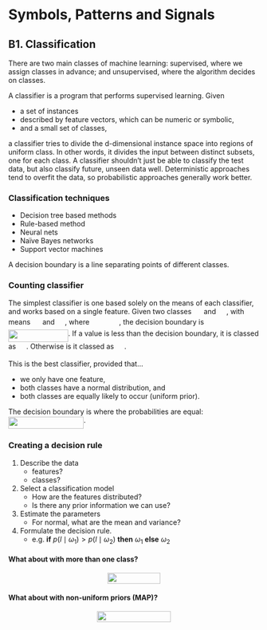 
# Symbols, Patterns and Signals

## B1. Classification

There are two main classes of machine learning: supervised, where we assign classes in advance; and unsupervised, where the algorithm decides on classes.

A classifier is a program that performs supervised learning. Given

- a set of instances
- described by feature vectors, which can be numeric or symbolic,
- and a small set of classes,

a classifier tries to divide the d-dimensional instance space into regions of uniform class. In other words, it divides the input between distinct subsets, one for each class. A classifier shouldn’t just be able to classify the test data, but also classify future, unseen data well. Deterministic approaches tend to overfit the data, so probabilistic approaches generally work better.

### Classification techniques

- Decision tree based methods
- Rule-based method
- Neural nets
- Naïve Bayes networks
- Support vector machines

A decision boundary is a line separating points of different classes.

### Counting classifier

The simplest classifier is one based solely on the means of each classifier, and works based on a single feature. Given two classes <img src="tex/d7b3f21735902404cb0e0d7ba7d13d5f.svg?invert_in_darkmode&sanitize=true" align=middle width=16.78467779999999pt height=14.15524440000002pt/> and <img src="tex/e9a9c83358af33f100cf032f1fae035e.svg?invert_in_darkmode&sanitize=true" align=middle width=16.78467779999999pt height=14.15524440000002pt/>, with means <img src="tex/d4c22567d6bf353815350caad68420a0.svg?invert_in_darkmode&sanitize=true" align=middle width=16.45747124999999pt height=14.15524440000002pt/> and <img src="tex/d9324c21b00105263d6f54123813d99c.svg?invert_in_darkmode&sanitize=true" align=middle width=16.45747124999999pt height=14.15524440000002pt/>, where <img src="tex/25bb4756fb670549cb348f4fe296c6e5.svg?invert_in_darkmode&sanitize=true" align=middle width=55.654485149999985pt height=17.723762100000005pt/>, the decision boundary is <img src="tex/6ef612fdb290c7ef7a1f14964f72cc5c.svg?invert_in_darkmode&sanitize=true" align=middle width=120.04331129999997pt height=24.65753399999998pt/>. If a value is less than the decision boundary, it is classed as <img src="tex/d7b3f21735902404cb0e0d7ba7d13d5f.svg?invert_in_darkmode&sanitize=true" align=middle width=16.78467779999999pt height=14.15524440000002pt/>. Otherwise is it classed as <img src="tex/e9a9c83358af33f100cf032f1fae035e.svg?invert_in_darkmode&sanitize=true" align=middle width=16.78467779999999pt height=14.15524440000002pt/>.

This is the best classifier, provided that…

- we only have one feature,
- both classes have a normal distribution, and
- both classes are equally likely to occur (uniform prior).

The decision boundary is where the probabilities are equal: <img src="tex/8461313dc729e7a1070a6953a1a22ddc.svg?invert_in_darkmode&sanitize=true" align=middle width=151.19832584999997pt height=24.65753399999998pt/>.

### Creating a decision rule

1. Describe the data
    - features?
    - classes?
2. Select a classification model
    - How are the features distributed?
    - Is there any prior information we can use?
3. Estimate the parameters
    - For normal, what are the mean and variance?
4. Formulate the decision rule.
    - e.g. **if** $p(l\mid \omega_1) > p(l\mid \omega_2)$ **then** $\omega_1$ **else** $\omega_2$

#### What about with more than one class?

<p align="center"><img src="tex/844f225464a6d9b18af9207f7a253aea.svg?invert_in_darkmode&sanitize=true" align=middle width=106.78638464999999pt height=22.1917806pt/></p>

#### What about with non-uniform priors (MAP)?

<p align="center"><img src="tex/01b1a499290e229449f9b6ab17b9c65d.svg?invert_in_darkmode&sanitize=true" align=middle width=147.7966677pt height=22.1917806pt/></p>
